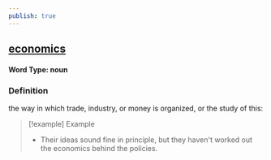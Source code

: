 ```yaml
---
publish: true
---
```

## [economics](https://dictionary.cambridge.org/dictionary/english/economics)

#### Word Type: noun
### Definition
the way in which trade, industry, or money is organized, or the study of this:

>[!example] Example
> - Their ideas sound fine in principle, but they haven't worked out the economics behind the policies.
